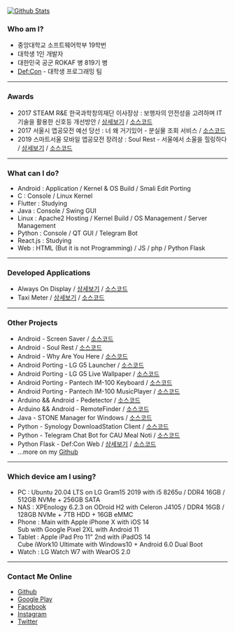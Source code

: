 [![Github Stats](https://github-readme-stats.vercel.app/api?username=yymin1022&count_private=true&theme=dark)](https://github.com/anuraghazra/github-readme-stats)

<h3>Who am I?</h3>
<ul>
  <li>중앙대학교 소프트웨어학부 19학번</li>
  <li>대학생 1인 개발자</li>
  <li>대한민국 공군 ROKAF 병 819기 병</li>
  <li><a href="https://defcon.or.kr" target="_sub">Def:Con</a> - 대학생 프로그래밍 팀</li>
</ul>

<hr/>

<h3>Awards</h3>
<ul>
  <li>2017 STEAM R&E 한국과학창의재단 이사장상 : 보행자의 안전성을 고려하며 IT기술을 활용한 신호등 개선방안 / <a href="https://steam.kofac.re.kr/?p=11978" target="_sub">상세보기</a> / <a href="https://github.com/yymin1022/Pedetector" target="_sub">소스코드</a></li>
  <li>2017 서울시 앱공모전 예선 당선 : 너 왜 거기있어 - 분실물 조회 서비스 / <a href="https://github.com/yymin1022/WhyAreYouHere" target="_sub">소스코드</a></li>
  <li>2019 스마트서울 모바일 앱공모전 장려상 : Soul Rest - 서울에서 소울을 힐링하다 / <a href="https://www.seoulappcontest.org/web/info/winnerView.do?idx=110&year=2019&type=win" target="_sub">상세보기</a> / <a href="https://github.com/yymin1022/SeoulHealing" target="_sub">소스코드</a></li>
</ul>

<hr/>

<h3>What can I do?</h3>
<ul>
  <li>Android : Application / Kernel & OS Build / Smali Edit Porting</li>
  <li>C : Console / Linux Kernel</li>
  <li>Flutter : Studying</li>
  <li>Java : Console / Swing GUI</li>
  <li>Linux : Apache2 Hosting / Kernel Build / OS Management / Server Management</li>
  <li>Python : Console / QT GUI / Telegram Bot</li>
  <li>React.js : Studying</li>
  <li>Web : HTML (But it is not Programming) / JS / php / Python Flask</li>
</ul>

<hr/>

<h3>Developed Applications</h3>
<ul>
  <li>Always On Display / <a href="https://app.defcon.or.kr/download-always-on-display" target="_sub">상세보기</a> / <a href="https://github.com/yymin1022/AlwaysOnDisplay" target="_sub">소스코드</a></li>
  <li>Taxi Meter / <a href="https://app.defcon.or.kr/download-taxi-meter" target="_sub">상세보기</a> / <a href="https://github.com/yymin1022/Taxi-Meter" target="_sub">소스코드</a></li>
</ul>

<hr/>

<h3>Other Projects</h3>
<ul>
  <li>Android - Screen Saver / <a href="https://github.com/yymin1022/ScreenSaver" target="_sub">소스코드</a></li>
  <li>Android - Soul Rest / <a href="https://github.com/yymin1022/SeoulHealing" target="_sub">소스코드</a></li>
  <li>Android - Why Are You Here / <a href="https://github.com/yymin1022/WhyAreYouHere" target="_sub">소스코드</a></li>
  <li>Android Porting - LG G5 Launcher / <a href="https://github.com/yymin1022/G5_Launcher" target="_sub">소스코드</a></li>
  <li>Android Porting - LG G5 Live Wallpaper / <a href="https://github.com/yymin1022/G5_LiveWallpapers" target="_sub">소스코드</a></li>
  <li>Android Porting - Pantech IM-100 Keyboard / <a href="https://github.com/yymin1022/IM-100_Keyboard" target="_sub">소스코드</a></li>
  <li>Android Porting - Pantech IM-100 MusicPlayer / <a href="https://github.com/yymin1022/IM-100_Music" target="_sub">소스코드</a></li>
  <li>Arduino && Android - Pedetector / <a href="https://github.com/yymin1022/Pedetector" target="_sub">소스코드</a></li>
  <li>Arduino && Android - RemoteFinder / <a href="https://github.com/yymin1022/RemoteFinder" target="_sub">소스코드</a></li>
  <li>Java - STONE Manager for Windows / <a href="https://github.com/yymin1022/StoneManager_JAVA" target="_sub">소스코드</a></li>
  <li>Python - Synology DownloadStation Client / <a href="https://github.com/yymin1022/Synology_DownloadStation_Client" target="_sub">소스코드</a></li>
  <li>Python - Telegram Chat Bot for CAU Meal Noti / <a href="https://github.com/yymin1022/CAU_Meal_Bot_Telegram" target="_sub">소스코드</a></li>
  <li>Python Flask - Def:Con Web / <a href="https://defcon.or.kr" target="_sub">상세보기</a> / <a href="https://github.com/yymin1022/DefCon_Server" target="_sub">소스코드</a></li>
  <li>...more on my <a href="https://github.com/yymin1022" target="_sub">Github</a></li>
</ul>

<hr/>

<h3>Which device am I using?</h3>
<ul>
  <li>PC : Ubuntu 20.04 LTS on LG Gram15 2019 with i5 8265u / DDR4 16GB / 512GB NVMe + 256GB SATA</li>
  <li>NAS : XPEnology 6.2.3 on ODroid H2 with Celeron J4105 / DDR4 16GB / 128GB NVMe + 7TB HDD + 16GB eMMC</li>
  <li>Phone : Main with Apple iPhone X with iOS 14<br/>
  Sub with Google Pixel 2XL with Android 11</li>
  <li>Tablet : Apple iPad Pro 11" 2nd with iPadOS 14<br/>
  Cube iWork10 Ultimate with Windows10 + Android 6.0 Dual Boot</li>
  <li>Watch : LG Watch W7 with WearOS 2.0</li>
</ul>

<hr/>

<h3>Contact Me Online</h3>
<ul>
  <li><a href="https://github.com/yymin1022" target="_sub">Github</a></li>
  <li><a href="https://play.google.com/store/apps/developer?id=Dev.+LR" target="_sub">Google Play</a></li>
  <li><a href="https://www.facebook.com/profile.php?id=100007285635473" target="_sub">Facebook</a></li>
  <li><a href="https://instagram.com/useful_min" target="_sub">Instagram</a></li>
  <li><a href="https://twitter.com/yymin1022" target="_sub">Twitter</a></li>
</ul>
